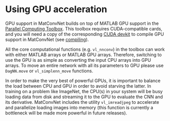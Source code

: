 # Using GPU acceleration

GPU support in MatConvNet builds on top of MATLAB GPU support in the
[Parallel Computing Toolbox](http://www.mathworks.com/products/parallel-computing/). This
toolbox requires CUDA-compatible cards, and you will need a copy of
the corresponding
[CUDA devkit](https://developer.nvidia.com/cuda-toolkit-archive) to
compile GPU support in MatConvNet (see
[compiling](install#compiling)).

All the core computational functions (e.g. `vl_nnconv`) in the toolbox
can work with either MATLAB arrays or MATLAB GPU arrays. Therefore,
switching to use the GPU is as simple as converting the input CPU
arrays into GPU arrays. To move an entire network with all its parameters to 
GPU please use `DagNN.move` or `vl_simplenn_move` functions.

In order to make the very best of powerful GPUs, it is important to
balance the load between CPU and GPU in order to avoid starving the
latter. In training on a problem like ImageNet, the CPU(s) in your
system will be busy loading data from disk and streaming it to the GPU
to evaluate the CNN and its derivative. MatConvNet includes the
utility `vl_imreadjpeg` to accelerate and parallelize loading images
into memory (this function is currently a bottleneck will be made more
powerful in future releases).
